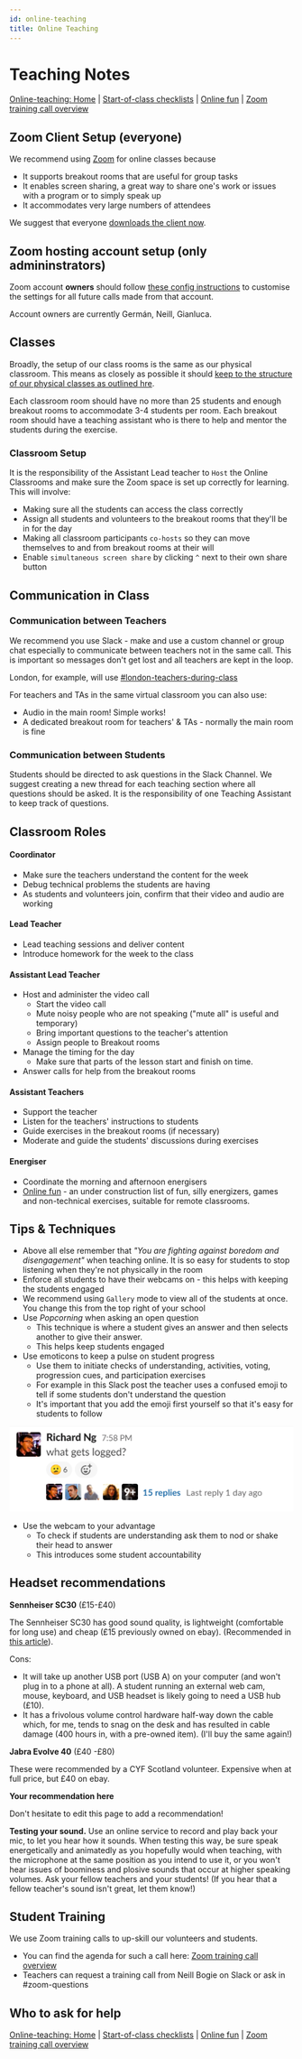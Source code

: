 ```yaml
---
id: online-teaching
title: Online Teaching
---
```


# Teaching Notes

[Online-teaching: Home](online-teaching.md) \| [Start-of-class checklists](online-start-of-class-checklists.md) \| [Online fun](online-fun.md) \| [Zoom training call overview](zoom-training-call-overview.md)

## Zoom Client Setup \(everyone\)

We recommend using [Zoom](https://zoom.us) for online classes because

* It supports breakout rooms that are useful for group tasks
* It enables screen sharing, a great way to share one's work or issues with a program or to simply speak up
* It accommodates very large numbers of attendees

We suggest that everyone [downloads the client now](https://zoom.us/download).

## Zoom hosting account setup \(only admininstrators\)

Zoom account **owners** should follow [these config instructions](online-teaching-settings.md) to customise the settings for all future calls made from that account.

Account owners are currently Germán, Neill, Gianluca.

## Classes

Broadly, the setup of our class rooms is the same as our physical classroom. This means as closely as possible it should [keep to the structure of our physical classes as outlined hre](https://docs.codeyourfuture.io/volunteers/running-a-class).

Each classroom room should have no more than 25 students and enough breakout rooms to accommodate 3-4 students per room. Each breakout room should have a teaching assistant who is there to help and mentor the students during the exercise.

### Classroom Setup

It is the responsibility of the Assistant Lead teacher to `Host` the Online Classrooms and make sure the Zoom space is set up correctly for learning. This will involve:

* Making sure all the students can access the class correctly
* Assign all students and volunteers to the breakout rooms that they'll be in for the day
* Making all classroom participants `co-hosts` so they can move themselves to and from breakout rooms at their will
* Enable `simultaneous screen share` by clicking `^` next to their own share button

## Communication in Class

### Communication between Teachers

We recommend you use Slack - make and use a custom channel or group chat especially to communicate between teachers not in the same call. This is important so messages don't get lost and all teachers are kept in the loop.

London, for example, will use [\#london-teachers-during-class](https://app.slack.com/client/T2H71EFLK/C0109KRLYTS/thread/C010D1C41K2-1584699383.012200)

For teachers and TAs in the same virtual classroom you can also use:

* Audio in the main room! Simple works!
* A dedicated breakout room for teachers' & TAs - normally the main room is fine

### Communication between Students

Students should be directed to ask questions in the Slack Channel. We suggest creating a new thread for each teaching section where all questions should be asked. It is the responsibility of one Teaching Assistant to keep track of questions.

## Classroom Roles

#### Coordinator

* Make sure the teachers understand the content for the week
* Debug technical problems the students are having
* As students and volunteers join, confirm that their video and audio are working

#### Lead Teacher

* Lead teaching sessions and deliver content
* Introduce homework for the week to the class

#### Assistant Lead Teacher

* Host and administer the video call
  * Start the video call
  * Mute noisy people who are not speaking \("mute all" is useful and temporary\)
  * Bring important questions to the teacher's attention
  * Assign people to Breakout rooms
* Manage the timing for the day
  * Make sure that parts of the lesson start and finish on time.
* Answer calls for help from the breakout rooms

#### Assistant Teachers

* Support the teacher
* Listen for the teachers' instructions to students
* Guide exercises in the breakout rooms \(if necessary\)
* Moderate and guide the students' discussions during exercises

#### Energiser

* Coordinate the morning and afternoon energisers
* [Online fun](online-fun.md) - an under construction list of fun, silly energizers, games and non-technical exercises, suitable for remote classrooms.

## Tips & Techniques

* Above all else remember that _"You are fighting against boredom and disengagement"_ when teaching online. It is so easy for students to stop listening when they're not physically in the room
* Enforce all students to have their webcams on - this helps with keeping the students engaged
* We recommend using `Gallery` mode to view all of the students at once. You change this from the top right of your school
* Use _Popcorning_ when asking an open question
  * This technique is where a student gives an answer and then selects another to give their answer.
  * This helps keep students engaged
* Use emoticons to keep a pulse on student progress
  * Use them to initiate checks of understanding, activities, voting, progression cues, and participation exercises
  * For example in this Slack post the teacher uses a confused emoji to tell if some students don't understand the question
  * It's important that you add the emoji first yourself so that it's easy for students to follow

![image-20200320142026383](../../../.gitbook/assets/image-20200320142026383.png)

* Use the webcam to your advantage
  * To check if students are understanding ask them to nod or shake their head to answer
  * This introduces some student accountability

## Headset recommendations

**Sennheiser SC30** \(£15-£40\)

The Sennheiser SC30 has good sound quality, is lightweight \(comfortable for long use\) and cheap \(£15 previously owned on ebay\). \(Recommended in [this article](https://ma.tt/2020/03/dont-mute-get-a-better-headset/)\).

Cons:

* It will take up another USB port \(USB A\) on your computer \(and won't plug in to a phone at all\). A student running an external web cam, mouse, keyboard, and USB headset is likely going to need a USB hub \(£10\).
* It has a frivolous volume control hardware half-way down the cable which, for me, tends to snag on the desk and has resulted in cable damage \(400 hours in, with a pre-owned item\). \(I'll buy the same again!\)

**Jabra Evolve 40** \(£40 -£80\)

These were recommended by a CYF Scotland volunteer. Expensive when at full price, but £40 on ebay.

**Your recommendation here**

Don't hesitate to edit this page to add a recommendation!

**Testing your sound.** Use an online service to record and play back your mic, to let you hear how it sounds. When testing this way, be sure speak energetically and animatedly as you hopefully would when teaching, with the microphone at the same position as you intend to use it, or you won't hear issues of boominess and plosive sounds that occur at higher speaking volumes. Ask your fellow teachers and your students! \(If you hear that a fellow teacher's sound isn't great, let them know!\)

## Student Training

We use Zoom training calls to up-skill our volunteers and students.

* You can find the agenda for such a call here: [Zoom training call overview](zoom-training-call-overview.md)
* Teachers can request a training call from Neill Bogie on Slack or ask in \#zoom-questions

## Who to ask for help

[Online-teaching: Home](online-teaching.md) \| [Start-of-class checklists](online-start-of-class-checklists.md) \| [Online fun](online-fun.md) \| [Zoom training call overview](zoom-training-call-overview.md)

